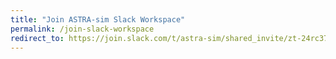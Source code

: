 ```yaml
---
title: "Join ASTRA-sim Slack Workspace"
permalink: /join-slack-workspace
redirect_to: https://join.slack.com/t/astra-sim/shared_invite/zt-24rc37tlw-55QmJZxeGj6wjPr0sTFUjQ
---
```

